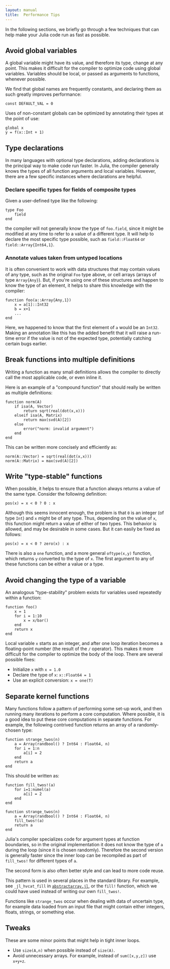 ```yaml
---
layout: manual
title:  Performance Tips
---
```


In the following sections, we briefly go through a few techniques that can help make your Julia code run as fast as possible.

## Avoid global variables

A global variable might have its value, and therefore its type, change at any point. This makes it difficult for the compiler to optimize code using global variables. Variables should be local, or passed as arguments to functions, whenever possible.

We find that global names are frequently constants, and declaring them as such greatly improves performance:

    const DEFAULT_VAL = 0

Uses of non-constant globals can be optimized by annotating their types at the point of use:

    global x
    y = f(x::Int + 1)

## Type declarations

In many languages with optional type declarations, adding declarations is the principal way to make code run faster. In Julia, the compiler generally knows the types of all function arguments and local variables. However, there are a few specific instances where declarations are helpful.

### Declare specific types for fields of composite types

Given a user-defined type like the following:

    type Foo
        field
    end

the compiler will not generally know the type of `foo.field`, since it might be modified at any time to refer to a value of a different type. It will help to declare the most specific type possible, such as `field::Float64` or `field::Array{Int64,1}`.

### Annotate values taken from untyped locations

It is often convenient to work with data structures that may contain values of any type, such as the original `Foo` type above, or cell arrays (arrays of type `Array{Any}`). But, if you're using one of these structures and happen to know the type of an element, it helps to share this knowledge with the compiler:

    function foo(a::Array{Any,1})
        x = a[1]::Int32
        b = x+1
        ...
    end

Here, we happened to know that the first element of `a` would be an `Int32`. Making an annotation like this has the added benefit that it will raise a run-time error if the value is not of the expected type, potentially catching certain bugs earlier.

## Break functions into multiple definitions

Writing a function as many small definitions allows the compiler to directly call the most applicable code, or even inline it.

Here is an example of a "compound function" that should really be written as multiple definitions:

    function norm(A)
        if isa(A, Vector)
            return sqrt(real(dot(x,x)))
        elseif isa(A, Matrix)
            return max(svd(A)[2])
        else
            error("norm: invalid argument")
        end
    end

This can be written more concisely and efficiently as:

    norm(A::Vector) = sqrt(real(dot(x,x)))
    norm(A::Matrix) = max(svd(A)[2])

## Write "type-stable" functions

When possible, it helps to ensure that a function always returns a value of the same type. Consider the following definition:

    pos(x) = x < 0 ? 0 : x

Although this seems innocent enough, the problem is that `0` is an integer (of type `Int`) and `x` might be of any type. Thus, depending on the value of `x`, this function might return a value of either of two types. This behavior is allowed, and may be desirable in some cases. But it can easily be fixed as follows:

    pos(x) = x < 0 ? zero(x) : x

There is also a `one` function, and a more general `oftype(x,y)` function, which returns `y` converted to the type of `x`. The first argument to any of these functions can be either a value or a type.

## Avoid changing the type of a variable

An analogous "type-stability" problem exists for variables used repeatedly within a function:

    function foo()
        x = 1
        for i = 1:10
            x = x/bar()
        end
        return x
    end

Local variable `x` starts as an integer, and after one loop iteration becomes a floating-point number (the result of the `/` operator). This makes it more difficult for the compiler to optimize the body of the loop. There are several possible fixes:

- Initialize `x` with `x = 1.0`
- Declare the type of `x`: `x::Float64 = 1`
- Use an explicit conversion: `x = one(T)`

## Separate kernel functions

Many functions follow a pattern of performing some set-up work, and then running many iterations to perform a core computation. Where possible, it is a good idea to put these core computations in separate functions. For example, the following contrived function returns an array of a randomly-chosen type:

    function strange_twos(n)
        a = Array(randbool() ? Int64 : Float64, n)
        for i = 1:n
            a[i] = 2
        end
        return a
    end

This should be written as:

    function fill_twos!(a)
        for i=1:numel(a)
            a[i] = 2
        end
    end

    function strange_twos(n)
        a = Array(randbool() ? Int64 : Float64, n)
        fill_twos!(a)
        return a
    end

Julia's compiler specializes code for argument types at function boundaries, so in the original implementation it does not know the type of `a` during the loop (since it is chosen randomly). Therefore the second version is generally faster since the inner loop can be recompiled as part of `fill_twos!` for different types of `a`.

The second form is also often better style and can lead to more code reuse.

This pattern is used in several places in the standard library. For example, see `_jl_hvcat_fill` in [`abstractarray.jl`](https://github.com/JuliaLang/julia/blob/master/base/abstractarray.jl), or the `fill!` function, which we could have used instead of writing our own `fill_twos!`.

Functions like `strange_twos` occur when dealing with data of uncertain type, for example data loaded from an input file that might contain either integers, floats, strings, or something else.

## Tweaks

These are some minor points that might help in tight inner loops.

- Use `size(A,n)` when possible instead of `size(A)`.
- Avoid unnecessary arrays. For example, instead of `sum([x,y,z])` use `x+y+z`.
